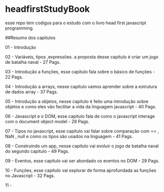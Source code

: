 # headfirstStudyBook
esse repo tem codigos para o estudo com o livro head first javascript programming.

##Resumo dos capitulos

01 - Introdução

02 - Variáveis, tipos ,expressões. a proposta desse capitulo é criar um jogo de batalha naval - 27 Pags.

03 - Introdução a funções, esse capitulo fala sobre o básico de funções - 22 Pags.

04 - Introdução a arrays, nesse capitulo vamos aprender sobre a estrutura de dados array - 37 Pags.

05 - Introdução a objetos, nesse capitulo é feito uma introdução sobre objetos e como eles vão facilitar a vida da linguagem javascript - 40 Pags.

06 - Javascript e o DOM, esse capitulo fala de como o javascript interage com o document object model - 28 Pags.

07 - Tipos no javascript, esse capitulo vai falar sobre comparação com == , NaN , null e como os tipos são usados na linguagem - 41 Pags.

08 - Construindo um app, nesse capitulo vai evoluir o jogo de batalha naval do segundo capitulo - 49 Pags.

09 - Eventos, esse capitulo vai ser abordado os eventos no DOM - 29 Pags.

10 - Funções, esse capitulo vai explorar de forma aprofundada as funções no Javascript - 32 Pags.

11 -